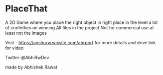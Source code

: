 # PlaceThat
A 2D Game where you place the right object in right place in the level
a lot of confetties on winning 
All files in the project 
Not for commercial use at least not the images


Visit - https://anshurw.wixsite.com/abrport for more details and drive link for video

Twitter-@AbhiRwDev

made by Abhishek Rawat
